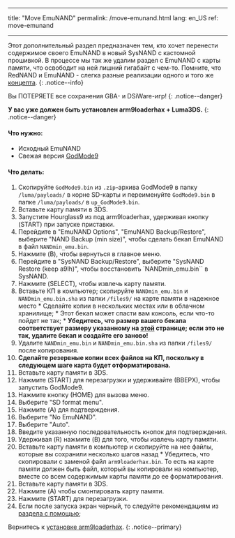 * * *

title: "Move EmuNAND" permalink: /move-emunand.html lang: en_US ref: move-emunand

* * *

Этот дополнительный раздел предназначен тем, кто хочет перенести содержимое своего EmuNAND в новый SysNAND с кастомной прошивкой. В процессе мы так же удалим раздел с EmuNAND с карты памяти, что освободит на ней лишний гигабайт с чем-то. Помните, что RedNAND и EmuNAND - слегка разные реализации одного и того же [концепта](http://3dbrew.org/wiki/NAND_Redirection). {: .notice--info}

Вы ПОТЕРЯЕТЕ все сохранения GBA- и DSiWare-игр! {: .notice--danger}

**У вас уже должен быть установлен arm9loaderhax + Luma3DS.** {: .notice--danger}

#### Что нужно:

* Исходный EmuNAND
* Свежая версия [GodMode9](https://github.com/d0k3/GodMode9/releases/latest)

#### Что делать:

  1. Скопируйте `GodMode9.bin` из `.zip`-архива GodMode9 в папку `/luma/payloads/` в корне SD-карты и переименуйте `GodMode9.bin` в папке `/luma/payloads/` в `up_GodMode9.bin`.
  2. Вставьте карту памяти в 3DS.
  3. Запустите Hourglass9 из под arm9loaderhax, удерживая кнопку (START) при запуске приставки.
  4. Перейдите в "EmuNAND Options", "EmuNAND Backup/Restore", выберите "NAND Backup (min size)", чтобы сделать бекап EmuNAND в файл `NANDmin_emu.bin`.
  5. Нажмите (B), чтобы вернуться в главное меню.
  6. Перейдите в "SysNAND Backup/Restore", выберите "SysNAND Restore (keep a9lh)", чтобы восстановить `NANDmin_emu.bin`` в SysNAND.
  7. Нажмите (SELECT), чтобы извлечь карту памяти.
  8. Вставьте КП в компьютер; скопируйте `NANDmin_emu.bin` и `NANDmin_emu.bin.sha` из папки `/files9/` на карте памяти в надежное место 
    * Сделайте копии в нескольких местах или в облачном хранилище;
    * Этот бекап может спасти вам консоль, если что-то пойдет не так;
    * **Убедитесь, что размер вашего бекапа соответствует размеру указанному на [этой](nand-size) странице; если это не так, удалите бекап и создайте его заново!**
  9. Удалите `NANDmin_emu.bin` и `NANDmin_emu.bin.sha` из папки `/files9/` после копирования.
 10. **Сделайте резервные копии всех файлов на КП, поскольку в следующем шаге карта будет отформатирована.**
 11. Вставьте карту памяти в 3DS.
 12. Нажмите (START) для перезагрузки и удерживайте (ВВЕРХ), чтобы запустить GodMode9.
 13. Нажмите кнопку (НОМЕ) для вызова меню.
 14. Выберите "SD format menu".
 15. Нажмите (A) для подтверждения.
 16. Выберите "No EmuNAND".
 17. Выберите "Auto".
 18. Введите указанную последовательность кнопок для подтверждения.
 19. Удерживая (R) нажмите (B) для того, чтобы извлечь карту памяти.
 20. Вставьте карту памяти в компьютер и скопируйте на нее файлы, которые вы сохранили несколько шагов назад 
    * Убедитесь, что скопировали с заменой файл `arm9loaderhax.bin`. То есть на карте памяти должен быть файл, который вы копировали на компьютер, вместе со всем содержимым карты памяти до ее форматирования.
 21. Вставьте карту памяти в 3DS.
 22. Нажмите (A) чтобы смонтировать карту памяти.
 23. Нажмите (START) для перезагрузки.
 24. Если после запуска экран черный, то следуйте рекомендациям из [раздела с помощью](troubleshooting#ts_sys_down);

Вернитесь к [установке arm9loaderhax](installing-arm9loaderhax). {: .notice--primary}